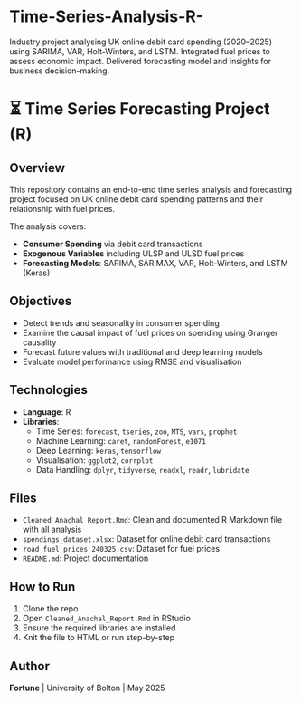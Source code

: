 # Time-Series-Analysis-R-
Industry project analysing UK online debit card spending (2020–2025) using SARIMA, VAR, Holt-Winters, and LSTM. Integrated fuel prices to assess economic impact. Delivered forecasting model and insights for business decision-making.


# ⏳ Time Series Forecasting Project (R)

## Overview

This repository contains an end-to-end time series analysis and forecasting project focused on UK online debit card spending patterns and their relationship with fuel prices.

The analysis covers:
- **Consumer Spending** via debit card transactions
- **Exogenous Variables** including ULSP and ULSD fuel prices
- **Forecasting Models**: SARIMA, SARIMAX, VAR, Holt-Winters, and LSTM (Keras)

## Objectives

- Detect trends and seasonality in consumer spending
- Examine the causal impact of fuel prices on spending using Granger causality
- Forecast future values with traditional and deep learning models
- Evaluate model performance using RMSE and visualisation

## Technologies

- **Language**: R
- **Libraries**:
  - Time Series: `forecast`, `tseries`, `zoo`, `MTS`, `vars`, `prophet`
  - Machine Learning: `caret`, `randomForest`, `e1071`
  - Deep Learning: `keras`, `tensorflow`
  - Visualisation: `ggplot2`, `corrplot`
  - Data Handling: `dplyr`, `tidyverse`, `readxl`, `readr`, `lubridate`

## Files

- `Cleaned_Anachal_Report.Rmd`: Clean and documented R Markdown file with all analysis
- `spendings_dataset.xlsx`: Dataset for online debit card transactions
- `road_fuel_prices_240325.csv`: Dataset for fuel prices
- `README.md`: Project documentation

## How to Run

1. Clone the repo
2. Open `Cleaned_Anachal_Report.Rmd` in RStudio
3. Ensure the required libraries are installed
4. Knit the file to HTML or run step-by-step

## Author

**Fortune** | University of Bolton | May 2025
